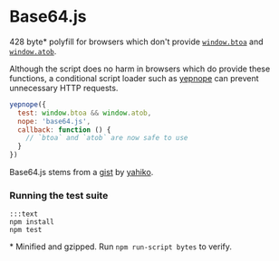 # Base64.js

428 byte* polyfill for browsers which don't provide [`window.btoa`][1] and
[`window.atob`][2].

Although the script does no harm in browsers which do provide these functions,
a conditional script loader such as [yepnope][3] can prevent unnecessary HTTP
requests.

```javascript
yepnope({
  test: window.btoa && window.atob,
  nope: 'base64.js',
  callback: function () {
    // `btoa` and `atob` are now safe to use
  }
})
```

Base64.js stems from a [gist][4] by [yahiko][5].

### Running the test suite

    :::text
    npm install
    npm test

\* Minified and gzipped. Run `npm run-script bytes` to verify.


[1]: https://developer.mozilla.org/en/DOM/window.btoa
[2]: https://developer.mozilla.org/en/DOM/window.atob
[3]: http://yepnopejs.com/
[4]: https://gist.github.com/229984
[5]: https://github.com/yahiko

